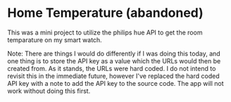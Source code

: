 # Home Temperature (abandoned)
This was a mini project to utilize the philips hue API to get the room temparature on my smart watch.

Note: There are things I would do differently if I was doing this today, and one thing is to store the API key as a value which the URLs would then be created from. As it stands, the URLs were hard coded. I do not intend to revisit this in the immediate future, however I've replaced the hard coded API key with a note to add the API key to the source code. The app will not work without doing this first.  
